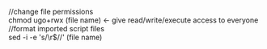 //change file permissions
<br>
chmod ugo+rwx (file name) <- give read/write/execute access to everyone
<br>
//format imported script files
<br>
sed -i -e 's/\r$//' (file name)
<br>
